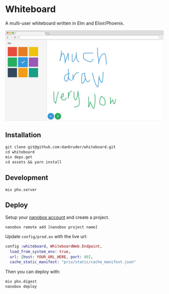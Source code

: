 # Whiteboard

A multi-user whiteboard written in Elm and Elixir/Phoenix.

![screenshot](https://github.com/danbruder/whiteboard/raw/master/screenshot.png)

## Installation

```
git clone git@github.com:danbruder/whiteboard.git
cd whiteboard
mix deps.get
cd assets && yarn install
```

## Development

```
mix phx.server
```

## Deploy

Setup your [nanobox account](https://nanobox.io) and create a project.

```
nanobox remote add [nanobox project name]
```

Update `config/prod.ex` with the live url: 

```elixir
config :whiteboard, WhiteboardWeb.Endpoint,
  load_from_system_env: true,
  url: [host: YOUR_URL_HERE, port: 80],
  cache_static_manifest: "priv/static/cache_manifest.json"
```

Then you can deploy with:
```
mix phx.digest
nanobox deploy
```
